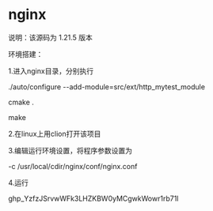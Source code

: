 # nginx

说明：该源码为 1.21.5 版本

环境搭建：

1.进入nginx目录，分别执行

./auto/configure --add-module=src/ext/http_mytest_module

cmake .

make

2.在linux上用clion打开该项目

3.编辑运行环境设置，将程序参数设置为

-c  /usr/local/cdir/nginx/conf/nginx.conf

4.运行

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

